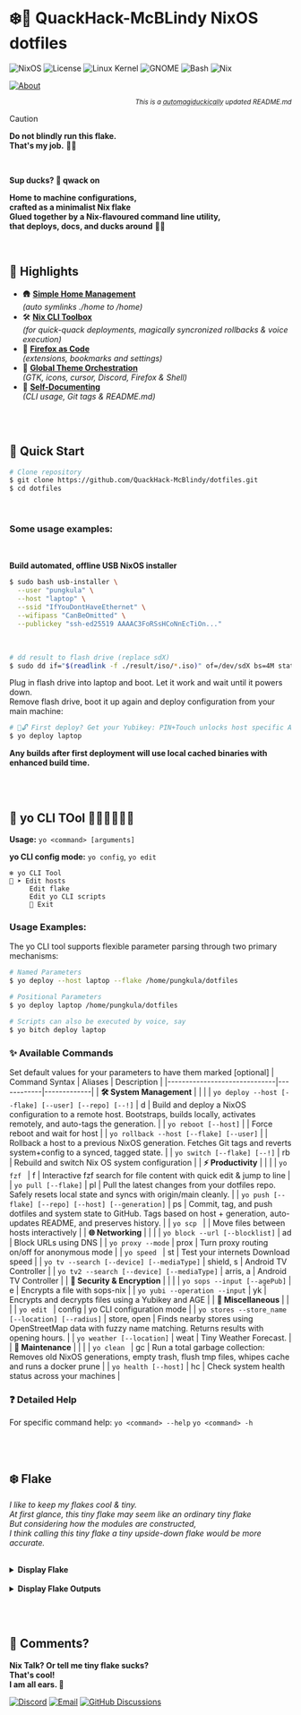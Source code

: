 # ❄️🦆 **QuackHack-McBLindy NixOS dotfiles** <br>

![NixOS](https://img.shields.io/badge/NixOS-25%05-blue) ![License](https://img.shields.io/badge/license-MIT-black) ![Linux Kernel](https://img.shields.io/badge/Linux-6.12.28-red) ![GNOME](https://img.shields.io/badge/GNOME-47%2E4-purple) ![Bash](https://img.shields.io/badge/bash-5.2.21-red) ![Nix](https://img.shields.io/badge/Nix-2.28.3-blue)

[![About](https://img.shields.io/github/sponsors/QuackHack-McBlindy?logo=githubsponsors&label=?&style=flat&labelColor=ff1493&logoColor=fff&color=rgba(234,74,170,0.5) "")](https://github.com/sponsors/QuackHack-McBlindy)<div align="right"><sub>

_This is a <abbr title="Magically automated with duck-powered quackery">automagiduckically</abbr> updated README.md_

</sub></div> 


> [!CAUTION]
> __Do not blindly run this flake.__ <br>
> **That's my job.** 🧑‍🦯
<br>

__Sup ducks? 🦆 qwack on__ <br>

__Home to machine configurations,__  
__crafted as a minimalist Nix flake__  
__Glued together by a Nix-flavoured command line utility,__  
__that deploys, docs, and ducks around__ 🦆✨  

<br>

## **📌 Highlights**

- 🛖 **[Simple Home Management](https://github.com/QuackHack-McBlindy/dotfiles/blob/main/modules/home.nix)** <br>
*(auto symlinks ./home to /home)*  
- 🛠️ **[Nix CLI Toolbox](https://github.com/QuackHack-McBlindy/dotfiles/blob/main/modules/yo.nix)** <br> 
*(for quick-quack deployments, magically syncronized rollbacks & voice execution)*    
- 🦊 **[Firefox as Code](https://github.com/QuackHack-McBlindy/dotfiles/blob/main/modules/programs/firefox.nix)** <br>
*(extensions, bookmarks and settings)* 
- 🎨 **[Global Theme Orchestration](https://github.com/QuackHack-McBlindy/dotfiles/blob/main/modules/themes/default.nix)** <br>
*(GTK, icons, cursor, Discord, Firefox & Shell)* 
- 📝 **[Self-Documenting](https://github.com/QuackHack-McBlindy/dotfiles/blob/main/bin/productivity/git.nix)** <br>
*(CLI usage, Git tags & README.md)*

<br><br>

## **🛟 Quick Start**

```bash
# Clone repository
$ git clone https://github.com/QuackHack-McBlindy/dotfiles.git
$ cd dotfiles
``` 

<br>

### **Some usage examples:**  

<br>

**Build automated, offline USB NixOS installer** 

```bash
$ sudo bash usb-installer \
  --user "pungkula" \
  --host "laptop" \
  --ssid "IfYouDontHaveEthernet" \
  --wifipass "CanBeOmitted" \
  --publickey "ssh-ed25519 AAAAC3FoRSsHCoNnEcTiOn..."
``` 

<br>

```bash
# dd result to flash drive (replace sdX)
$ sudo dd if="$(readlink -f ./result/iso/*.iso)" of=/dev/sdX bs=4M status=progress oflag=sync
``` 

Plug in flash drive into laptop and boot. Let it work and wait until it powers down.  
Remove flash drive, boot it up again and deploy configuration from your main machine:

```bash
# 🦆🔓 First deploy? Get your Yubikey: PIN+Touch unlocks host specific AGE key for sops-nix 
$ yo deploy laptop
```

**Any builds after first deployment will use local cached binaries with enhanced build time.**  

<br><br>

<!-- YO_DOCS_START -->
## 🚀 **yo CLI TOol 🦆🦆🦆🦆🦆🦆**
**Usage:** `yo <command> [arguments]`  

**yo CLI config mode:** `yo config`, `yo edit` 

``` 
❄️ yo CLI Tool
🦆 ➤ Edit hosts
     Edit flake
     Edit yo CLI scripts
     🚫 Exit
``` 

### **Usage Examples:**  
The yo CLI tool supports flexible parameter parsing through two primary mechanisms:  

```bash
# Named Parameters  
$ yo deploy --host laptop --flake /home/pungkula/dotfiles

# Positional Parameters
$ yo deploy laptop /home/pungkula/dotfiles

# Scripts can also be executed by voice, say
$ yo bitch deploy laptop
```

### ✨ Available Commands
Set default values for your parameters to have them marked [optional]
| Command Syntax               | Aliases    | Description |
|------------------------------|------------|-------------|
| **🛠 System Management** | | |
| `yo deploy --host [--flake] [--user] [--repo] [--!]` | d | Build and deploy a NixOS configuration to a remote host. Bootstraps, builds locally, activates remotely, and auto-tags the generation. |
| `yo reboot [--host]` |  | Force reboot and wait for host |
| `yo rollback --host [--flake] [--user]` |  | Rollback a host to a previous NixOS generation. Fetches Git tags and reverts system+config to a synced, tagged state. |
| `yo switch [--flake] [--!]` | rb | Rebuild and switch Nix OS system configuration |
| **⚡ Productivity** | | |
| `yo fzf ` | f | Interactive fzf search for file content with quick edit & jump to line |
| `yo pull [--flake]` | pl | Pull the latest changes from your dotfiles repo. Safely resets local state and syncs with origin/main cleanly. |
| `yo push [--flake] [--repo] [--host] [--generation]` | ps | Commit, tag, and push dotfiles and system state to GitHub. Tags based on host + generation, auto-updates README, and preserves history. |
| `yo scp ` |  | Move files between hosts interactively |
| **🌐 Networking** | | |
| `yo block --url [--blocklist]` | ad | Block URLs using DNS |
| `yo proxy --mode` | prox | Turn proxy routing on/off for anonymous mode |
| `yo speed ` | st | Test your internets Download speed |
| `yo tv --search [--device] [--mediaType]` | shield, s | Android TV Controller |
| `yo tv2 --search [--device] [--mediaType]` | arris, a | Android TV Controller |
| **🔐 Security & Encryption** | | |
| `yo sops --input [--agePub]` | e | Encrypts a file with sops-nix |
| `yo yubi --operation --input` | yk | Encrypts and decrypts files using a Yubikey and AGE |
| **🧩 Miscellaneous** | | |
| `yo edit ` | config | yo CLI configuration mode |
| `yo stores --store_name [--location] [--radius]` | store, open | Finds nearby stores using OpenStreetMap data with fuzzy name matching. Returns results with opening hours. |
| `yo weather [--location]` | weat | Tiny Weather Forecast. |
| **🧹 Maintenance** | | |
| `yo clean ` | gc | Run a total garbage collection: Removes old NixOS generations, empty trash, flush tmp files, whipes cache and runs a docker prune |
| `yo health [--host]` | hc | Check system health status across your machines |
### ❓ Detailed Help
For specific command help: 
`yo <command> --help`
`yo <command> -h`
<!-- YO_DOCS_END -->


<br><br>

## ❄️ **Flake**

*I like to keep my flakes cool & tiny.*  
*At first glance, this tiny flake may seem like an ordinary tiny flake*  
*But considering how the modules are constructed,*  
*I think calling this tiny flake a tiny upside-down flake would be more accurate.*  <br><br>


<details><summary><strong>
Display Flake  
</strong></summary>

<!-- FLAKE_START -->
```nix
# dotfiles/flake.nix
{ 
    description = "❄️🦆 QuackHack-McBlindy's NixOS Flakes.";
    inputs = {
        nixpkgs.url = "github:nixos/nixpkgs/nixos-unstable";        
        sops-nix.url = "github:Mic92/sops-nix";
        sops-nix.inputs.nixpkgs.follows = "nixpkgs";  
        caddy-duckdns.url = "github:QuackHack-McBlindy/nix-caddy-duckdns";
        installer.url = "github:QuackHack-McBlindy/auto-installer-nixos";
    };
    outputs = inputs @ { self, systems, nixpkgs, ... }:
        let
            lib = import ./lib {
                inherit self inputs;
                lib = nixpkgs.lib;      
            };                   
        in lib.makeFlake {
            systems = [ "x86_64-linux" "aarch64-linux" ]; 
            overlays = [ ];
            hosts = lib.mapHosts ./hosts;
            specialArgs = { pkgs = system: nixpkgs.legacyPackages.${system}; };
            packages = lib.mapModules ./packages import;
            devShells = lib.mapModules ./devShells (path: import path);     
        };}
```
<!-- FLAKE_END -->
</details>

<br>

<details><summary><strong>
Display Flake Outputs
</strong></summary>

  <!-- TREE_START -->
```nix
git+file:///home/pungkula/dotfiles
├───devShells
│   ├───aarch64-linux
│   │   ├───android omitted (use '--all-systems' to show)
│   │   ├───go omitted (use '--all-systems' to show)
│   │   ├───java omitted (use '--all-systems' to show)
│   │   ├───node omitted (use '--all-systems' to show)
│   │   ├───python omitted (use '--all-systems' to show)
│   │   └───rust omitted (use '--all-systems' to show)
│   └───x86_64-linux
│       ├───android: development environment 'nix-shell'
│       ├───go: development environment 'nix-shell'
│       ├───java: development environment 'nix-shell'
│       ├───node: development environment 'nix-shell'
│       ├───python: development environment 'nix-shell'
│       └───rust: development environment 'nix-shell'
├───nixosConfigurations
│   ├───desktop: NixOS configuration
│   ├───homie: NixOS configuration
│   ├───laptop: NixOS configuration
│   └───nasty: NixOS configuration
└───packages
    ├───aarch64-linux
    │   ├───health omitted (use '--all-systems' to show)
    │   ├───installer omitted (use '--all-systems' to show)
    │   ├───say omitted (use '--all-systems' to show)
    │   ├───tv omitted (use '--all-systems' to show)
    │   ├───yo-bitch omitted (use '--all-systems' to show)
    │   └───yo-mic omitted (use '--all-systems' to show)
    └───x86_64-linux
        ├───health: package 'health'
        ├───installer: package 'nixos-auto-installer-24.05.20240406.ff0dbd9-x86_64-linux.iso'
        ├───say: package 'say'
        ├───tv: package 'tv'
        ├───yo-bitch: package 'yo-bitch'
        └───yo-mic: package 'yo-mic'
```
  <!-- TREE_END -->

</details>


<br><br>

## 💬 **Comments?**

**Nix Talk? Or tell me tiny flake sucks?**   
**That's cool!**  
**I am all ears. 👀**  

[![Discord](https://img.shields.io/badge/Discord-Chat-5865F2?style=for-the-badge&logo=discord&logoColor=white)](https://discordapp.com/users/675530282849533952)
[![Email](https://img.shields.io/badge/Email-Contact-6D4AFF?style=for-the-badge&logo=protonmail&logoColor=white)](mailto:isthisrandomenough@protonmail.com)
[![GitHub Discussions](https://img.shields.io/badge/Discussions-Join-181717?style=for-the-badge&logo=github&logoColor=white)](https://github.com/quackhack-mcblindy/dotfiles/discussions)



